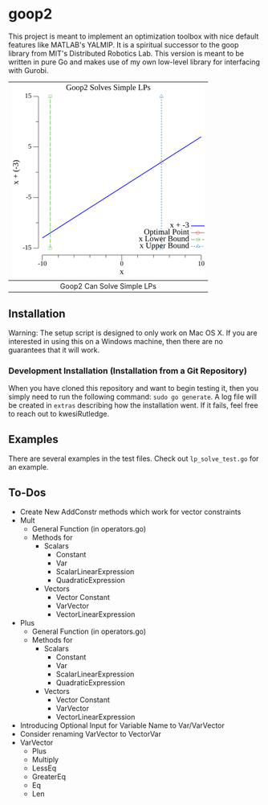 # goop2
This project is meant to implement an optimization toolbox with nice default features like MATLAB's YALMIP. It is a spiritual successor to the goop library from MIT's Distributed Robotics Lab. This version is meant to be written in pure Go and makes use of my own low-level library for interfacing with Gurobi.

| ![](images/lp-example1.png)  |
|:--------------------:|
| Goop2 Can Solve Simple LPs |

## Installation

Warning: The setup script is designed to only work on Mac OS X. If you are interested in using this on a Windows machine, then there are no guarantees that it will work.

### Development Installation (Installation from a Git Repository)

When you have cloned this repository and want to begin testing it, then you simply need to run the following command: `sudo go generate`. A log file will be created in `extras` describing how the installation went. If it fails, feel free to reach out to kwesiRutledge.

## Examples

There are several examples in the test files. Check out `lp_solve_test.go` for an example.

## To-Dos

- Create New AddConstr methods which work for vector constraints
- Mult 
  - General Function (in operators.go)
  - Methods for
    - Scalars
      - Constant
      - Var
      - ScalarLinearExpression
      - QuadraticExpression
    - Vectors
      - Vector Constant
      - VarVector
      - VectorLinearExpression
- Plus
  - General Function (in operators.go)
  - Methods for
    - Scalars
      - Constant
      - Var
      - ScalarLinearExpression
      - QuadraticExpression
    - Vectors
      - Vector Constant
      - VarVector
      - VectorLinearExpression
- Introducing Optional Input for Variable Name to Var/VarVector
- Consider renaming VarVector to VectorVar
- VarVector
  - Plus
  - Multiply
  - LessEq
  - GreaterEq
  - Eq
  - Len